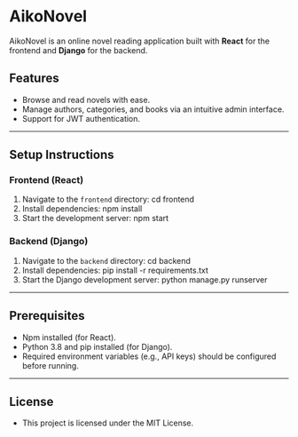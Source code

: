 # AikoNovel

AikoNovel is an online novel reading application built with **React** for the frontend and **Django** for the backend.

## Features
- Browse and read novels with ease.
- Manage authors, categories, and books via an intuitive admin interface.
- Support for JWT authentication.

---

## Setup Instructions

### Frontend (React)
1. Navigate to the `frontend` directory: cd frontend
2. Install dependencies: npm install
3. Start the development server: npm start

### Backend (Django)
1. Navigate to the `backend` directory: cd backend
2. Install dependencies: pip install -r requirements.txt
3. Start the Django development server: python manage.py runserver

---

## Prerequisites
- Npm installed (for React).
- Python 3.8 and pip installed (for Django).
- Required environment variables (e.g., API keys) should be configured before running.

---

## License

- This project is licensed under the MIT License.
